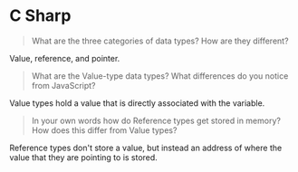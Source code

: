 # C Sharp

> What are the three categories of data types? How are they different?

Value, reference, and pointer.

> What are the Value-type data types? What differences do you notice from JavaScript?

Value types hold a value that is directly associated with the variable.

> In your own words how do Reference types get stored in memory? How does this differ from Value types?

Reference types don't store a value, but instead an address of where the value that they are pointing to is stored.